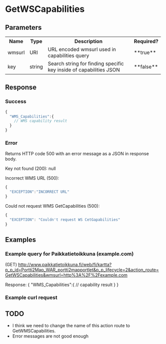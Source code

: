 # GetWSCapabilities


## Parameters
<table>
  <tr>
    <th>Name</th>
    <th>Type</th>
    <th>Description</th>
    <th>Required?</th>
  </tr>
  <tr>
    <td>wmsurl</td>
    <td>URI</td>
    <td>URL encoded wmsurl used in capabilities query</td>
    <td>**true**</td>
  </tr>
  <tr>
    <td>key</td>
    <td>string</td>
    <td>Search string for finding specific key inside of capabilities JSON</td>
    <td>**false**</td>
  </tr>
</table>

## Response

### Success
```javascript
{
  "WMS_Capabilities":{
    // WMS capability result
  }
}
```

### Error
Returns HTTP code 500 with an error message as a JSON in response body.

Key not found (200): null

Incorrect WMS URL (500):
```javascript
{
  "EXCEPTION":"INCORRECT URL"
}
```

Could not request WMS GetCapabilities (500):
```javascript
{
  "EXCEPTION": "Couldn't request WS CetGapabilities"
}
```

## Examples

### Example query for Paikkatietoikkuna (example.com)
(GET) 
http://www.paikkatietoikkuna.fi/web/fi/kartta?p_p_id=Portti2Map_WAR_portti2mapportlet&p_p_lifecycle=2&action_route=GetWSCapabilities&wmsurl=http%3A%2F%2Fexample.com

Response:
{
  "WMS_Capabilities":{
    // capability result
  }
}


### Example curl request


## TODO
* I think we need to change the name of this action route to GetWMSCapabilities.
* Error messages are not good enough
